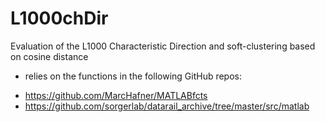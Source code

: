 # L1000chDir
Evaluation of the L1000 Characteristic Direction and soft-clustering based on cosine distance

* relies on the functions in the following GitHub repos:
- https://github.com/MarcHafner/MATLABfcts
- https://github.com/sorgerlab/datarail_archive/tree/master/src/matlab


